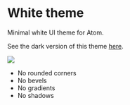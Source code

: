 # White theme

Minimal white UI theme for Atom.

See the dark version of this theme [here](https://atom.io/packages/black-ui).

![](https://raw.githubusercontent.com/williamtguerra/atom-white-ui/master/screenshot.png)

* No rounded corners
* No bevels
* No gradients
* No shadows
